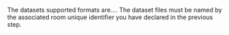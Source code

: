 The datasets supported formats are.... The dataset files must be named by the associated room unique identifier you have declared in the previous step.